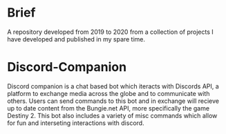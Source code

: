 # Brief
A repository developed from 2019 to 2020 from a collection of projects I have developed and published in my spare time.

# Discord-Companion
Discord companion is a chat based bot which iteracts with Discords API, a platform to exchange media across the globe and to communicate with others. Users can send commands to this bot and in exchange will recieve up to date content from the Bungie.net API, more specifically the game Destiny 2. This bot also includes a variety of misc commands which allow for fun and interseting interactions with discord.
